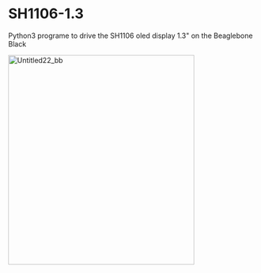 # SH1106-1.3
Python3 programe to drive the SH1106 oled display 1.3" on the Beaglebone Black


<img width="376" height="425" alt="Untitled22_bb" src="https://github.com/user-attachments/assets/200670e6-d1e4-4964-9636-3e0a8ae92aef" />
